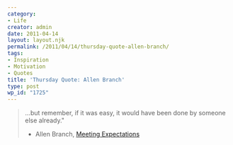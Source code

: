 ```yaml
---
category:
- Life
creator: admin
date: 2011-04-14
layout: layout.njk
permalink: /2011/04/14/thursday-quote-allen-branch/
tags:
- Inspiration
- Motivation
- Quotes
title: 'Thursday Quote: Allen Branch'
type: post
wp_id: "1725"
---
```

> ...but remember, if it was easy, it would have been done by someone else already."
>
> - Allen Branch, [Meeting Expectations](http://b.lesseverything.com/2011/3/9/meeting-expectations)
